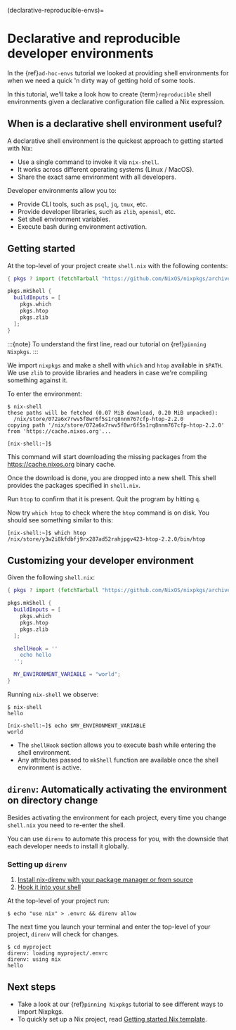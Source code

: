 (declarative-reproducible-envs)=

# Declarative and reproducible developer environments

In the {ref}`ad-hoc-envs` tutorial we looked at providing shell environments for when we need a quick 'n dirty way of getting hold of some tools.

In this tutorial, we'll take a look how to create {term}`reproducible` shell environments given a declarative configuration file called a Nix expression.

## When is a declarative shell environment useful?

A declarative shell environment is the quickest approach to getting started with Nix:

- Use a single command to invoke it via `nix-shell`.
- It works across different operating systems (Linux / MacOS).
- Share the exact same environment with all developers.

Developer environments allow you to:

- Provide CLI tools, such as `psql`, `jq`, `tmux`, etc.
- Provide developer libraries, such as `zlib`, `openssl`, etc.
- Set shell environment variables.
- Execute bash during environment activation.

## Getting started

At the top-level of your project create `shell.nix` with the following contents:

```nix
{ pkgs ? import (fetchTarball "https://github.com/NixOS/nixpkgs/archive/06278c77b5d162e62df170fec307e83f1812d94b.tar.gz") {} }:

pkgs.mkShell {
  buildInputs = [
    pkgs.which
    pkgs.htop
    pkgs.zlib
  ];
}
```

:::{note}
To understand the first line, read our tutorial on {ref}`pinning Nixpkgs`<ref-pinning-nixpkgs>.
:::

We import `nixpkgs` and make a shell with `which` and `htop` available in `$PATH`. We use `zlib` to provide libraries and headers in case we're compiling something against it.

To enter the environment:

```shell-session
$ nix-shell
these paths will be fetched (0.07 MiB download, 0.20 MiB unpacked):
  /nix/store/072a6x7rwv5f8wr6f5s1rq8nnm767cfp-htop-2.2.0
copying path '/nix/store/072a6x7rwv5f8wr6f5s1rq8nnm767cfp-htop-2.2.0' from 'https://cache.nixos.org'...

[nix-shell:~]$
```

This command will start downloading the missing packages from the <https://cache.nixos.org> binary cache.

Once the download is done, you are dropped into a new shell. This shell provides the packages specified in `shell.nix`.

Run `htop` to confirm that it is present. Quit the program by hitting `q`.

Now try `which htop` to check where the `htop` command is on disk. You should see something similar to this:

```shell-session
[nix-shell:~]$ which htop
/nix/store/y3w2i8kfdbfj9rx287ad52rahjpgv423-htop-2.2.0/bin/htop
```

## Customizing your developer environment

Given the following `shell.nix`:

```nix
{ pkgs ? import (fetchTarball "https://github.com/NixOS/nixpkgs/archive/06278c77b5d162e62df170fec307e83f1812d94b.tar.gz") {} }:

pkgs.mkShell {
  buildInputs = [
    pkgs.which
    pkgs.htop
    pkgs.zlib
  ];

  shellHook = ''
    echo hello
  '';

  MY_ENVIRONMENT_VARIABLE = "world";
}
```

Running `nix-shell` we observe:

```shell-session
$ nix-shell
hello

[nix-shell:~]$ echo $MY_ENVIRONMENT_VARIABLE
world
```

- The `shellHook` section allows you to execute bash while entering the shell environment.
- Any attributes passed to `mkShell` function are available once the shell environment is active.

## `direnv`: Automatically activating the environment on directory change

Besides activating the environment for each project, every time you change `shell.nix` you need to re-enter the shell.

You can use `direnv` to automate this process for you, with the downside that each developer needs to install it globally.

### Setting up `direnv`

1. [Install nix-direnv with your package manager or from source](https://github.com/nix-community/nix-direnv)
2. [Hook it into your shell](https://direnv.net/docs/hook.html)

At the top-level of your project run:

```shell-session
$ echo "use nix" > .envrc && direnv allow
```

The next time you launch your terminal and enter the top-level of your project, `direnv` will check for changes.

```shell-session
$ cd myproject
direnv: loading myproject/.envrc
direnv: using nix
hello
```

## Next steps

- Take a look at our {ref}`pinning Nixpkgs` tutorial to see different ways to import Nixpkgs.
- To quickly set up a Nix project, read [Getting started Nix template](https://github.com/nix-dot-dev/getting-started-nix-template).
